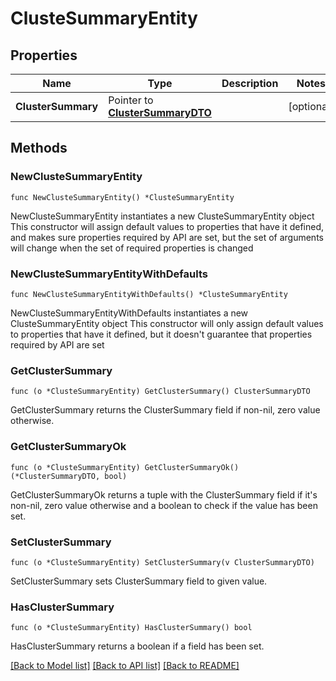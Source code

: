 # ClusteSummaryEntity

## Properties

Name | Type | Description | Notes
------------ | ------------- | ------------- | -------------
**ClusterSummary** | Pointer to [**ClusterSummaryDTO**](ClusterSummaryDTO.md) |  | [optional] 

## Methods

### NewClusteSummaryEntity

`func NewClusteSummaryEntity() *ClusteSummaryEntity`

NewClusteSummaryEntity instantiates a new ClusteSummaryEntity object
This constructor will assign default values to properties that have it defined,
and makes sure properties required by API are set, but the set of arguments
will change when the set of required properties is changed

### NewClusteSummaryEntityWithDefaults

`func NewClusteSummaryEntityWithDefaults() *ClusteSummaryEntity`

NewClusteSummaryEntityWithDefaults instantiates a new ClusteSummaryEntity object
This constructor will only assign default values to properties that have it defined,
but it doesn't guarantee that properties required by API are set

### GetClusterSummary

`func (o *ClusteSummaryEntity) GetClusterSummary() ClusterSummaryDTO`

GetClusterSummary returns the ClusterSummary field if non-nil, zero value otherwise.

### GetClusterSummaryOk

`func (o *ClusteSummaryEntity) GetClusterSummaryOk() (*ClusterSummaryDTO, bool)`

GetClusterSummaryOk returns a tuple with the ClusterSummary field if it's non-nil, zero value otherwise
and a boolean to check if the value has been set.

### SetClusterSummary

`func (o *ClusteSummaryEntity) SetClusterSummary(v ClusterSummaryDTO)`

SetClusterSummary sets ClusterSummary field to given value.

### HasClusterSummary

`func (o *ClusteSummaryEntity) HasClusterSummary() bool`

HasClusterSummary returns a boolean if a field has been set.


[[Back to Model list]](../README.md#documentation-for-models) [[Back to API list]](../README.md#documentation-for-api-endpoints) [[Back to README]](../README.md)



